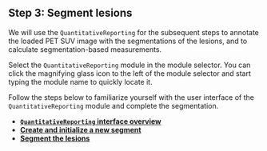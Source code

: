 ## Step 3: Segment lesions

We will use the `QuantitativeReporting` for the subsequent steps to annotate the loaded PET SUV image with the segmentations of the lesions, and to calculate segmentation-based measurements.

Select the `QuantitativeReporting` module in the module selector. You can click the magnifying glass icon to the left of the module selector and start typing the module name to quickly locate it. 

Follow the steps below to familiarize yourself with the user interface of the `QuantitativeReporting` module and complete the segmentation.

* [**`QuantitativeReporting` interface overview**](/gitbook/dicom-slicer-3-1.md)
* [**Create and initialize a new segment**](/gitbook/dicom-slicer-3-2.md)
* [**Segment the lesions**](/gitbook/dicom-slicer-3-3.md) 